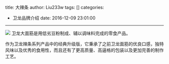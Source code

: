 title: 大辣条
author: Liu233w
tags: []
categories:
  - 卫龙品牌介绍
date: 2016-12-09 23:01:00
---
<image src="/img/33.jpg">
<!--more-->
卫龙大面筋是用低劣豆粉制成、辅以调味料完成的零食产品。

作为卫龙辣条系列产品中的经典升级版，它秉承了之前卫龙面筋的优良口感，独特风味以及优秀的食用性，而且还有了更高质量、高逼格的包装以及更加完善的制作工艺。
